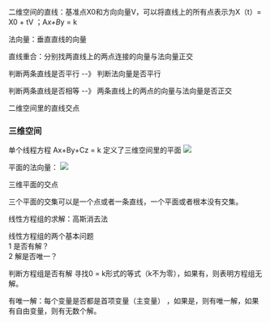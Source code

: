 
二维空间的直线：基准点X0和方向向量V，可以将直线上的所有点表示为X（t）= X0 + tV ；A*x+B*y = k 

法向量：垂直直线的向量

直线重合：分别找两直线上的两点连接的向量与法向量正交

判断两条直线是否平行 --》 判断法向量是否平行

判断两条直线是否相等 --》 两条直线上的两点的向量与法向量是否正交 

二维空间里的直线交点

### 三维空间

单个线程方程 Ax+By+Cz = k 定义了三维空间里的平面
![](http://images.cronusliang.me/ML/linearalgebra/%E4%B8%89%E7%BB%B4%E5%B9%B3%E9%9D%A2.png)

平面的法向量： ![](http://images.cronusliang.me/ML/linearalgebra/%E5%B9%B3%E9%9D%A2%E7%9A%84%E6%B3%95%E5%90%91%E9%87%8F.png)

三维平面的交点

三个平面的交集可以是一个点或者一条直线，一个平面或者根本没有交集。

线性方程组的求解：高斯消去法   
 
线性方程组的两个基本问题  
	  1 是否有解？  
	  2 解是否唯一？ 

判断方程组是否有解
   寻找0 = k形式的等式（k不为零），如果有，则表明方程组无解。  
   
   有唯一解：每个变量是否都是首项变量（主变量）  ，如果是，则有唯一解，如果有自由变量，则有无数个解。
  
